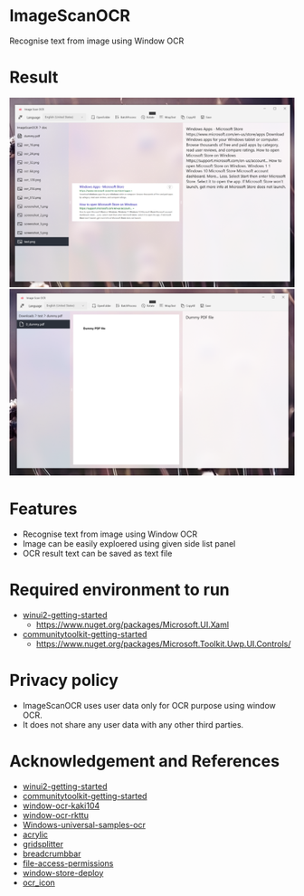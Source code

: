 # ImageScanOCR
Recognise text from image using Window OCR


# Result   
![result](doc/screenshot_1.png)    
![result](doc/screenshot_2.png)     

# Features   
- Recognise text from image using Window OCR
- Image can be easily exploered using given side list panel
- OCR result text can be saved as text file


# Required environment to run    
- [winui2-getting-started](https://docs.microsoft.com/en-us/windows/apps/winui/winui2/getting-started)     
  - https://www.nuget.org/packages/Microsoft.UI.Xaml
- [communitytoolkit-getting-started](hhttps://docs.microsoft.com/en-us/windows/communitytoolkit/getting-started)    
  - https://www.nuget.org/packages/Microsoft.Toolkit.Uwp.UI.Controls/

# Privacy policy
- ImageScanOCR uses user data only for OCR purpose using window OCR.   
- It does not share any user data with any other third parties.   

# Acknowledgement and References  
- [winui2-getting-started](https://docs.microsoft.com/en-us/windows/apps/winui/winui2/getting-started)     
- [communitytoolkit-getting-started](https://docs.microsoft.com/en-us/windows/apps/winui/winui2/getting-started)    
- [window-ocr-kaki104](https://kaki104.tistory.com/491)     
- [window-ocr-rkttu](https://velog.io/@rkttu/csharp-win10-ocr-howto)     
- [Windows-universal-samples-ocr](https://github.com/microsoft/windows-universal-samples/tree/main/Samples/OCR)     
- [acrylic](https://docs.microsoft.com/ko-kr/windows/apps/design/style/acrylic)     
- [gridsplitter](https://docs.microsoft.com/en-us/windows/communitytoolkit/controls/gridsplitter)     
- [breadcrumbbar](https://docs.microsoft.com/ko-kr/windows/apps/design/controls/breadcrumbbar)     
- [file-access-permissions](https://docs.microsoft.com/en-us/windows/uwp/files/file-access-permissions)
- [window-store-deploy](https://codedragon.tistory.com/3209)
- [ocr_icon](https://www.flaticon.com/premium-icon/ocr_5558190)





